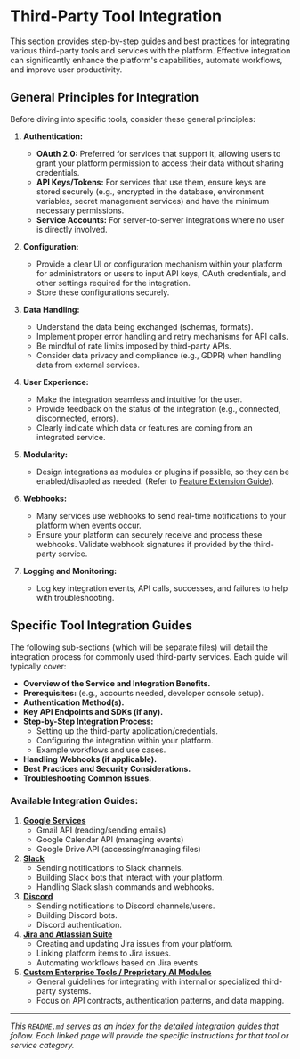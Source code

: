 # Third-Party Tool Integration

This section provides step-by-step guides and best practices for integrating various third-party tools and services with the platform. Effective integration can significantly enhance the platform's capabilities, automate workflows, and improve user productivity.

## General Principles for Integration

Before diving into specific tools, consider these general principles:

1.  **Authentication:**
    *   **OAuth 2.0:** Preferred for services that support it, allowing users to grant your platform permission to access their data without sharing credentials.
    *   **API Keys/Tokens:** For services that use them, ensure keys are stored securely (e.g., encrypted in the database, environment variables, secret management services) and have the minimum necessary permissions.
    *   **Service Accounts:** For server-to-server integrations where no user is directly involved.

2.  **Configuration:**
    *   Provide a clear UI or configuration mechanism within your platform for administrators or users to input API keys, OAuth credentials, and other settings required for the integration.
    *   Store these configurations securely.

3.  **Data Handling:**
    *   Understand the data being exchanged (schemas, formats).
    *   Implement proper error handling and retry mechanisms for API calls.
    *   Be mindful of rate limits imposed by third-party APIs.
    *   Consider data privacy and compliance (e.g., GDPR) when handling data from external services.

4.  **User Experience:**
    *   Make the integration seamless and intuitive for the user.
    *   Provide feedback on the status of the integration (e.g., connected, disconnected, errors).
    *   Clearly indicate which data or features are coming from an integrated service.

5.  **Modularity:**
    *   Design integrations as modules or plugins if possible, so they can be enabled/disabled as needed. (Refer to [Feature Extension Guide](./02-feature-extension.md)).

6.  **Webhooks:**
    *   Many services use webhooks to send real-time notifications to your platform when events occur.
    *   Ensure your platform can securely receive and process these webhooks. Validate webhook signatures if provided by the third-party service.

7.  **Logging and Monitoring:**
    *   Log key integration events, API calls, successes, and failures to help with troubleshooting.

## Specific Tool Integration Guides

The following sub-sections (which will be separate files) will detail the integration process for commonly used third-party services. Each guide will typically cover:

*   **Overview of the Service and Integration Benefits.**
*   **Prerequisites:** (e.g., accounts needed, developer console setup).
*   **Authentication Method(s).**
*   **Key API Endpoints and SDKs (if any).**
*   **Step-by-Step Integration Process:**
    *   Setting up the third-party application/credentials.
    *   Configuring the integration within your platform.
    *   Example workflows and use cases.
*   **Handling Webhooks (if applicable).**
*   **Best Practices and Security Considerations.**
*   **Troubleshooting Common Issues.**

### Available Integration Guides:

1.  **[Google Services](./05-a-google-services.md)**
    *   Gmail API (reading/sending emails)
    *   Google Calendar API (managing events)
    *   Google Drive API (accessing/managing files)
2.  **[Slack](./05-b-slack.md)**
    *   Sending notifications to Slack channels.
    *   Building Slack bots that interact with your platform.
    *   Handling Slack slash commands and webhooks.
3.  **[Discord](./05-c-discord.md)**
    *   Sending notifications to Discord channels/users.
    *   Building Discord bots.
    *   Discord authentication.
4.  **[Jira and Atlassian Suite](./05-d-jira-atlassian.md)**
    *   Creating and updating Jira issues from your platform.
    *   Linking platform items to Jira issues.
    *   Automating workflows based on Jira events.
5.  **[Custom Enterprise Tools / Proprietary AI Modules](./05-e-custom-enterprise-tools.md)**
    *   General guidelines for integrating with internal or specialized third-party systems.
    *   Focus on API contracts, authentication patterns, and data mapping.

---

*This `README.md` serves as an index for the detailed integration guides that follow. Each linked page will provide the specific instructions for that tool or service category.*
